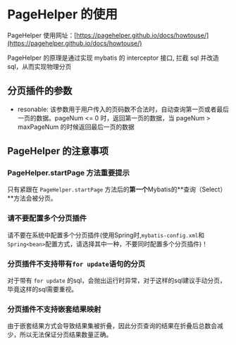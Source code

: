 # PageHelper 的使用

PageHelper 使用网址：[https://pagehelper.github.io/docs/howtouse/](https://pagehelper.github.io/docs/howtouse/)

PageHelper 的原理是通过实现 mybatis 的 interceptor 接口, 拦截 sql 并改造 sql，从而实现物理分页

## 分页插件的参数

- resonable: 该参数用于用户传入的页码数不合法时，自动查询第一页或者最后一页的数据。pageNum <= 0 时，返回第一页的数据，当 pageNum > maxPageNum 的时候返回最后一页的数据

## PageHelper 的注意事项

### PageHelper.startPage 方法重要提示

只有紧跟在 `PageHelper.startPage` 方法后的**第一个**Mybatis的**查询（Select）**方法会被分页。

### 请不要配置多个分页插件

请不要在系统中配置多个分页插件(使用Spring时,`mybatis-config.xml`和`Spring<bean>`配置方式，请选择其中一种，不要同时配置多个分页插件)！

### 分页插件不支持带有`for update`语句的分页

对于带有 `for update` 的sql，会抛出运行时异常，对于这样的sql建议手动分页，毕竟这样的sql需要重视。

### 分页插件不支持嵌套结果映射

由于嵌套结果方式会导致结果集被折叠，因此分页查询的结果在折叠后总数会减少，所以无法保证分页结果数量正确。